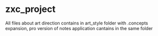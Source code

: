 # zxc_project
All files about art direction contains in art_style folder with .concepts expansion, pro version of notes application cantains in the same folder